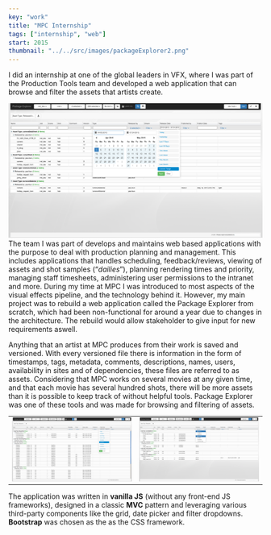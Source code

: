 ```yaml
---
key: "work"
title: "MPC Internship"
tags: ["internship", "web"]
start: 2015
thumbnail: "../../src/images/packageExplorer2.png"
---
```

I did an internship at one of the global leaders in VFX, where I was part of the Production Tools team and developed a web application that can browse and filter the assets that artists create. <div style="float:right">![Package Explorer](../../src/images/packageExplorer2.png)</div>
<!-- end -->
The team I was part of develops and maintains web based applications with the purpose to deal with production planning and management. This includes applications that handles scheduling, feedback/reviews, viewing of assets and shot samples (“*dailies*”), planning rendering times and priority, managing staff timesheets, administering user permissions to the intranet and more. During my time at MPC I was introduced to most aspects of the visual effects pipeline, and the technology behind it. However, my main project was to rebuild a web application called the Package Explorer from scratch, which had been non-functional for around a year due to changes in the architecture. The rebuild would allow stakeholder to give input for new requirements aswell.

Anything that an artist at MPC produces from their work is saved and versioned. With every versioned file there is information in the form of timestamps, tags, metadata, comments, descriptions, names, users, availability in sites and of dependencies, these files are referred to as assets. Considering that MPC works on several movies at any given time, and that each movie has several hundred shots, there will be more assets than it is possible to keep track of without helpful tools. Package Explorer was one of these tools and was made for browsing and filtering of assets.

|  |  |
|---|---|
| ![Package Explorer](../../src/images/packageExplorer1.png) | ![Package Explorer](../../src/images/packageExplorer3.png) |


The application was written in **vanilla JS** (without any front-end JS frameworks), designed in a classic **MVC** pattern and leveraging various third-party components like the grid, date picker and filter dropdowns. **Bootstrap** was chosen as the as the CSS framework.